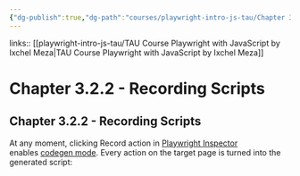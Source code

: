 ```yaml
---
{"dg-publish":true,"dg-path":"courses/playwright-intro-js-tau/Chapter 3.2.2 - Recording Scripts.md","permalink":"/courses/playwright-intro-js-tau/chapter-3-2-2-recording-scripts/","tags":["playwright"],"created":"","updated":""}
---
```


links:: [[playwright-intro-js-tau/TAU Course Playwright with JavaScript by Ixchel Meza\|TAU Course Playwright with JavaScript by Ixchel Meza]]

# Chapter 3.2.2 - Recording Scripts

## Chapter 3.2.2 - Recording Scripts

At any moment, clicking Record action in [Playwright Inspector](https://playwright.dev/docs/inspector) enables [codegen mode](https://playwright.dev/docs/codegen). Every action on the target page is turned into the generated script:

<br >